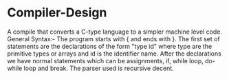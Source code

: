 # Compiler-Design
A compile that converts a C-type language to a simpler machine level code.
General Syntax:-
The program starts with { and ends with }.
The first set of statements are the declarations of the form "type id" where type are the primitive types or arrays and id is the identifier name.
After the declarations we have normal statements which can be assignments, if, while loop, do-while loop and break.
The parser used is recursive decent.
